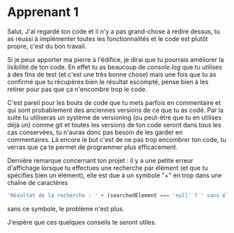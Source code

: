 # Apprenant 1

Salut,
J'ai regardé ton code et il n'y a pas grand-chose à redire dessus, tu as réussi à implémenter toutes les fonctionnalités et le code est plutôt propre, c'est du bon travail.

Si je peux apporter ma pierre à l'édifice, je dirai que tu pourrais améliorer la lisibilité de ton code. En effet tu as beaucoup de *console.log* que tu utilises à des fins de test (et c'est une très bonne chose) mais une fois que tu as confirmé que tu récupères bien le résultat escompté, pense bien à les retirer pour pas que ça n'encombre trop le code.

C'est pareil pour les bouts de code que tu mets parfois en commentaire et qui sont probablement des anciennes versions de ce que tu as codé. Par la suite tu utiliseras un système de versioning (ou peut-être que tu en utilises déjà un) comme git et toutes les versions de ton code seront dans tous les cas conservées, tu n'auras donc pas besoin de les garder en commentaires. Là encore le but c'est de ne pas trop encombrer ton code, tu verras que ça te permet de programmer plus efficacement.

Dernière remarque concernant ton projet : il y a une petite erreur d'affichage lorsque tu effectues une recherche par élément (et que tu spécifies bien un élément), elle est due à un symbole "+" en trop dans une chaîne de caractères

```javascript
'Résultat de la recherche : ' + (searchedElement === 'null' ? ' sans élément' : + searchedElement)
```

sans ce symbole, le problème n'est plus.

J'espère que ces quelques conseils te seront utiles.